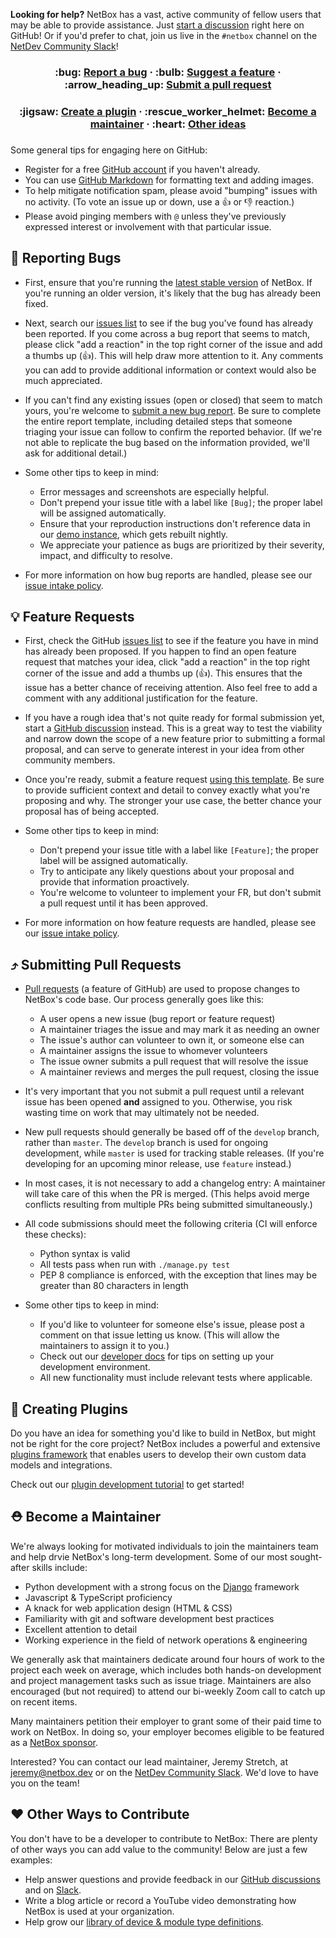 **Looking for help?** NetBox has a vast, active community of fellow users that may be able to provide assistance. Just [start a discussion](https://github.com/netbox-community/netbox/discussions/new) right here on GitHub! Or if you'd prefer to chat, join us live in the `#netbox` channel on the [NetDev Community Slack](https://netdev.chat/)!

<div align="center">
  <h3>
    :bug: <a href="#bug-reporting-bugs">Report a bug</a> &middot;
    :bulb: <a href="#bulb-feature-requests">Suggest a feature</a> &middot;
    :arrow_heading_up: <a href="#arrow_heading_up-submitting-pull-requests">Submit a pull request</a>
  </h3>
  <h3>
    :jigsaw: <a href="#jigsaw-creating-plugins">Create a plugin</a> &middot;
    :rescue_worker_helmet: <a href="#rescue_worker_helmet-become-a-maintainer">Become a maintainer</a> &middot;
    :heart: <a href="#heart-other-ways-to-contribute">Other ideas</a>
  </h3>
</div>
<h3></h3>

Some general tips for engaging here on GitHub:

* Register for a free [GitHub account](https://github.com/signup) if you haven't already.
* You can use [GitHub Markdown](https://docs.github.com/en/get-started/writing-on-github/getting-started-with-writing-and-formatting-on-github/basic-writing-and-formatting-syntax) for formatting text and adding images.
* To help mitigate notification spam, please avoid "bumping" issues with no activity. (To vote an issue up or down, use a :thumbsup: or :thumbsdown: reaction.)
* Please avoid pinging members with `@` unless they've previously expressed interest or involvement with that particular issue.

## :bug: Reporting Bugs

* First, ensure that you're running the [latest stable version](https://github.com/netbox-community/netbox/releases) of NetBox. If you're running an older version, it's likely that the bug has already been fixed.

* Next, search our [issues list](https://github.com/netbox-community/netbox/issues?q=is%3Aissue) to see if the bug you've found has already been reported. If you come across a bug report that seems to match, please click "add a reaction" in the top right corner of the issue and add a thumbs up (:thumbsup:). This will help draw more attention to it. Any comments you can add to provide additional information or context would also be much appreciated.

* If you can't find any existing issues (open or closed) that seem to match yours, you're welcome to [submit a new bug report](https://github.com/netbox-community/netbox/issues/new?label=type%3A+bug&template=bug_report.yaml). Be sure to complete the entire report template, including detailed steps that someone triaging your issue can follow to confirm the reported behavior. (If we're not able to replicate the bug based on the information provided, we'll ask for additional detail.)

* Some other tips to keep in mind:
  * Error messages and screenshots are especially helpful.
  * Don't prepend your issue title with a label like `[Bug]`; the proper label will be assigned automatically.
  * Ensure that your reproduction instructions don't reference data in our [demo instance](https://demo.netbox.dev/), which gets rebuilt nightly.
  * We appreciate your patience as bugs are prioritized by their severity, impact, and difficulty to resolve.

* For more information on how bug reports are handled, please see our [issue
intake policy](https://github.com/netbox-community/netbox/wiki/Issue-Intake-Policy).

## :bulb: Feature Requests

* First, check the GitHub [issues list](https://github.com/netbox-community/netbox/issues?q=is%3Aissue) to see if the feature you have in mind has already been proposed. If you happen to find an open feature request that matches your idea, click "add a reaction" in the top right corner of the issue and add a thumbs up (:thumbsup:). This ensures that the issue has a better chance of receiving attention. Also feel free to add a comment with any additional justification for the feature.

* If you have a rough idea that's not quite ready for formal submission yet, start a [GitHub discussion](https://github.com/netbox-community/netbox/discussions) instead. This is a great way to test the viability and narrow down the scope of a new feature prior to submitting a formal proposal, and can serve to generate interest in your idea from other community members.

* Once you're ready, submit a feature request [using this template](https://github.com/netbox-community/netbox/issues/new?label=type%3A+feature&template=feature_request.yaml). Be sure to provide sufficient context and detail to convey exactly what you're proposing and why. The stronger your use case, the better chance your proposal has of being accepted.

* Some other tips to keep in mind:
  * Don't prepend your issue title with a label like `[Feature]`; the proper label will be assigned automatically.
  * Try to anticipate any likely questions about your proposal and provide that information proactively.
  * You're welcome to volunteer to implement your FR, but don't submit a pull request until it has been approved.

* For more information on how feature requests are handled, please see our [issue intake policy](https://github.com/netbox-community/netbox/wiki/Issue-Intake-Policy).

## :arrow_heading_up: Submitting Pull Requests

* [Pull requests](https://docs.github.com/en/pull-requests) (a feature of GitHub) are used to propose changes to NetBox's code base. Our process generally goes like this:
  * A user opens a new issue (bug report or feature request)
  * A maintainer triages the issue and may mark it as needing an owner
  * The issue's author can volunteer to own it, or someone else can
  * A maintainer assigns the issue to whomever volunteers
  * The issue owner submits a pull request that will resolve the issue
  * A maintainer reviews and merges the pull request, closing the issue

* It's very important that you not submit a pull request until a relevant issue has been opened **and** assigned to you. Otherwise, you risk wasting time on work that may ultimately not be needed.

* New pull requests should generally be based off of the `develop` branch, rather than `master`. The `develop` branch is used for ongoing development, while `master` is used for tracking stable releases. (If you're developing for an upcoming minor release, use `feature` instead.)

* In most cases, it is not necessary to add a changelog entry: A maintainer will take care of this when the PR is merged. (This helps avoid merge conflicts resulting from multiple PRs being submitted simultaneously.)

* All code submissions should meet the following criteria (CI will enforce these checks):
  * Python syntax is valid
  * All tests pass when run with `./manage.py test`
  * PEP 8 compliance is enforced, with the exception that lines may be
      greater than 80 characters in length

* Some other tips to keep in mind:
  * If you'd like to volunteer for someone else's issue, please post a comment on that issue letting us know. (This will allow the maintainers to assign it to you.)
  * Check out our [developer docs](https://docs.netbox.dev/en/stable/development/getting-started/) for tips on setting up your development environment.
  * All new functionality must include relevant tests where applicable.

## :jigsaw: Creating Plugins

Do you have an idea for something you'd like to build in NetBox, but might not be right for the core project? NetBox includes a powerful and extensive [plugins framework](https://docs.netbox.dev/en/stable/plugins/) that enables users to develop their own custom data models and integrations.

Check out our [plugin development tutorial](https://github.com/netbox-community/netbox-plugin-tutorial) to get started!

## :rescue_worker_helmet: Become a Maintainer

We're always looking for motivated individuals to join the maintainers team and help drvie NetBox's long-term development. Some of our most sought-after skills include:

* Python development with a strong focus on the [Django](https://www.djangoproject.com/) framework
* Javascript & TypeScript proficiency
* A knack for web application design (HTML & CSS)
* Familiarity with git and software development best practices
* Excellent attention to detail
* Working experience in the field of network operations & engineering

We generally ask that maintainers dedicate around four hours of work to the project each week on average, which includes both hands-on development and project management tasks such as issue triage. Maintainers are also encouraged (but not required) to attend our bi-weekly Zoom call to catch up on recent items.

Many maintainers petition their employer to grant some of their paid time to work on NetBox. In doing so, your employer becomes eligible to be featured as a [NetBox sponsor](https://github.com/netbox-community/netbox/wiki/Sponsorship).

Interested? You can contact our lead maintainer, Jeremy Stretch, at jeremy@netbox.dev or on the [NetDev Community Slack](https://netdev.chat/). We'd love to have you on the team!

## :heart: Other Ways to Contribute

You don't have to be a developer to contribute to NetBox: There are plenty of other ways you can add value to the community! Below are just a few examples:

* Help answer questions and provide feedback in our [GitHub discussions](https://github.com/netbox-community/netbox/discussions) and on [Slack](https://netdev.chat/).
* Write a blog article or record a YouTube video demonstrating how NetBox is used at your organization.
* Help grow our [library of device & module type definitions](https://github.com/netbox-community/devicetype-library).

